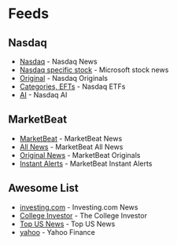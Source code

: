 # Feeds

## Nasdaq

- [Nasdaq](https://www.nasdaq.com/feed/rssoutbound) - Nasdaq News
- [Nasdaq specific stock](https://www.nasdaq.com/feed/rssoutbound?symbol=MSFT) - Microsoft stock news
- [Original](https://www.nasdaq.com/feed/nasdaq-original/rss.xml) - Nasdaq Originals
- [Categories, EFTs](https://www.nasdaq.com/feed/rssoutbound?category=ETFs) - Nasdaq ETFs
- [AI](https://www.nasdaq.com/feed/rssoutbound?category=Artificial-Intelligence) - Nasdaq AI

## MarketBeat

- [MarketBeat](https://www.marketbeat.com/rss-feeds/) - MarketBeat News
- [All News](https://www.marketbeat.com/rss.ashx?type=headlines) - MarketBeat All News
- [Original News](https://www.marketbeat.com/rss.ashx?type=originals) - MarketBeat Originals
- [Instant Alerts](https://www.marketbeat.com/rss.ashx?type=instant-alerts) - MarketBeat Instant Alerts

## Awesome List

- [investing.com](https://www.investing.com/rss/news.rss) - Investing.com News
- [College Investor](https://thecollegeinvestor.com/feed/) - The College Investor
- [Top US News](https://www.cnbc.com/id/100003114/device/rss/rss.html) - Top US News
- [yahoo](https://finance.yahoo.com/news/rssindex) - Yahoo Finance
